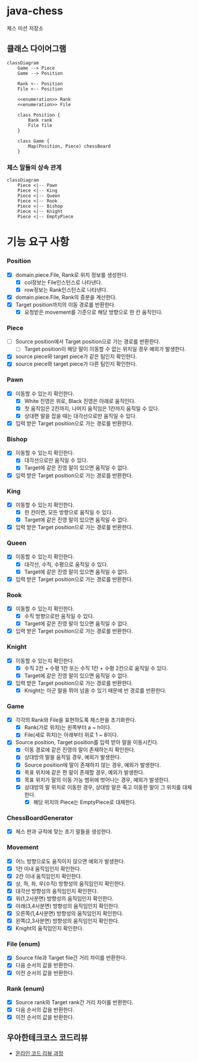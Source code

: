 # java-chess

체스 미션 저장소

## 클래스 다이어그램

```mermaid
classDiagram
    Game --> Piece
    Game --> Position

    Rank <-- Position
    File <-- Position

    <<enumeration>> Rank
    <<enumeration>> File

    class Position {
        Rank rank
        File file
    }

    class Game {
        Map(Position, Piece) chessBoard
    }
```

### 체스 말들의 상속 관계

```mermaid
classDiagram
    Piece <|-- Pawn
    Piece <|-- King
    Piece <|-- Queen
    Piece <|-- Rook
    Piece <|-- Bishop
    Piece <|-- Knight
    Piece <|-- EmptyPiece
```

# 기능 요구 사항

### Position

- [x] domain.piece.File, Rank로 위치 정보를 생성한다.
    - [x] col정보는 File인스턴스로 나타낸다.
    - [x] row정보는 Rank인스턴스로 나타낸다.
- [x] domain.piece.File, Rank의 증분을 계산한다.
- [x] Target position까지의 이동 경로를 반환한다.
    - [x] 요청받은 movement를 기준으로 해당 방향으로 한 칸 움직인다.

### Piece

- [ ] Source position에서 Target position으로 가는 경로를 반환한다.
    - [ ] Target position이 해당 말이 이동할 수 없는 위치일 경우 예외가 발생한다.
- [x] source piece와 target piece가 같은 팀인지 확인한다.
- [x] source piece와 target piece가 다른 팀인지 확인한다.

### Pawn

- [x] 이동할 수 있는지 확인한다.
    - [x] White 진영은 위로, Black 진영은 아래로 움직인다.
    - [x] 첫 움직임은 2칸까지, 나머지 움직임은 1칸까지 움직일 수 있다.
    - [x] 상대편 말을 잡을 때는 대각선으로만 움직일 수 있다.
- [x] 입력 받은 Target position으로 가는 경로를 반환한다.

### Bishop

- [x] 이동할 수 있는지 확인한다.
    - [x] 대각선으로만 움직일 수 있다.
    - [x] Target에 같은 진영 말이 있으면 움직일 수 없다.
- [x] 입력 받은 Target position으로 가는 경로를 반환한다.

### King

- [x] 이동할 수 있는지 확인한다.
    - [x] 한 칸이면, 모든 방향으로 움직일 수 있다.
    - [x] Target에 같은 진영 말이 있으면 움직일 수 없다.
- [x] 입력 받은 Target position으로 가는 경로를 반환한다.

### Queen

- [x] 이동할 수 있는지 확인한다.
    - [x] 대각선, 수직, 수평으로 움직일 수 있다.
    - [x] Target에 같은 진영 말이 있으면 움직일 수 없다.
- [x] 입력 받은 Target position으로 가는 경로를 반환한다.

### Rook

- [x] 이동할 수 있는지 확인한다.
    - [x] 수직 방향으로만 움직일 수 있다.
    - [x] Target에 같은 진영 말이 있으면 움직일 수 없다.
- [x] 입력 받은 Target position으로 가는 경로를 반환한다.

### Knight

- [x] 이동할 수 있는지 확인한다.
    - [x] 수직 2칸 + 수평 1칸 또는 수직 1칸 + 수평 2칸으로 움직일 수 있다.
    - [x] Target에 같은 진영 말이 있으면 움직일 수 없다.
- [x] 입력 받은 Target position으로 가는 경로를 반환한다.
    - [x] Knight는 아군 말을 뛰어 넘을 수 있기 때문에 빈 경로를 반환한다.

### Game

- [x] 각각의 Rank와 File을 표현하도록 체스판을 초기화한다.
    - [x] Rank(가로 위치)는 왼쪽부터 a ~ h이다.
    - [x] File(세로 위치)는 아래부터 위로 1 ~ 8이다.
- [x] Source position, Target position를 입력 받아 말을 이동시킨다.
    - [x] 이동 경로에 같은 진영의 말이 존재하는지 확인한다.
    - [x] 상대방의 말을 움직일 경우, 예외가 발생한다.
    - [x] Source position에 말이 존재하지 않는 경우, 예외가 발생한다.
    - [x] 목표 위치에 같은 편 말이 존재할 경우, 예외가 발생한다.
    - [x] 목표 위치가 말의 이동 가능 범위에 벗어나는 경우, 예외가 발생한다.
    - [x] 상대방의 말 위치로 이동한 경우, 상대방 말은 죽고 이동한 말이 그 위치를 대체한다.
        - [x] 해당 위치의 Piece는 EmptyPiece로 대체한다.

### ChessBoardGenerator

- [x] 체스 판과 규칙에 맞는 초기 말들을 생성한다.

### Movement

- [x] 어느 방향으로도 움직이지 않으면 예외가 발생한다.
- [x] 1칸 이내 움직임인지 확인한다.
- [x] 2칸 이내 움직임인지 확인한다.
- [x] 상, 하, 좌, 우(수직) 방향성의 움직임인지 확인한다.
- [x] 대각선 방향성의 움직임인지 확인한다.
- [x] 위(1,2사분면) 방향성의 움직임인지 확인한다.
- [x] 아래(3,4사분면) 방향성의 움직임인지 확인한다.
- [x] 오른쪽(1,4사분면) 방향성의 움직임인지 확인한다.
- [x] 왼쪽(2,3사분면) 방향성의 움직임인지 확인한다.
- [x] Knight의 움직임인지 확인한다.

### File (enum)

- [x] Source file과 Target file간 거리 차이를 반환한다.
- [x] 다음 순서의 값을 반환한다.
- [x] 이전 순서의 값을 반환한다.

### Rank (enum)

- [x] Source rank와 Target rank간 거리 차이를 반환한다.
- [x] 다음 순서의 값을 반환한다.
- [x] 이전 순서의 값을 반환한다.

## 우아한테크코스 코드리뷰

- [온라인 코드 리뷰 과정](https://github.com/woowacourse/woowacourse-docs/blob/master/maincourse/README.md)
